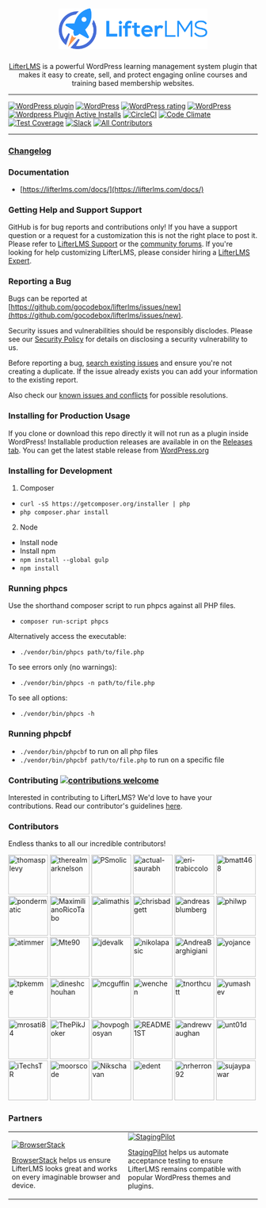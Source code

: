 <h1 align="center">
  <img src=".github/lifterlms-logo.png" alt="LifterLMS logo" width="300">
</h1>

<p align="center">
  <a href="https://lifterlms.com" title="LifterLMS website external link">LifterLMS</a> is a powerful WordPress learning management system plugin that makes it easy to create, sell, and protect engaging online courses and training based membership websites.
</p>

<hr />

[![WordPress plugin](https://img.shields.io/wordpress/plugin/v/lifterlms.svg)](https://wordpress.org/plugins/lifterlms/)
[![WordPress](https://img.shields.io/wordpress/v/lifterlms.svg)](https://wordpress.org/plugins/lifterlms/)
[![WordPress rating](https://img.shields.io/wordpress/plugin/r/lifterlms.svg)](https://wordpress.org/support/plugin/lifterlms/reviews/)
[![WordPress](https://img.shields.io/wordpress/plugin/dt/lifterlms.svg)](https://wordpress.org/plugins/lifterlms/advanced/)
[![Wordpress Plugin Active Installs](https://img.shields.io/wordpress/plugin/installs/lifterlms.svg)](https://wordpress.org/plugins/lifterlms/)
[![CircleCI](https://circleci.com/gh/gocodebox/lifterlms/tree/master.svg?style=svg)](https://circleci.com/gh/gocodebox/lifterlms/tree/master)
[![Code Climate](https://codeclimate.com/github/gocodebox/lifterlms/badges/gpa.svg)](https://codeclimate.com/github/gocodebox/lifterlms)
[![Test Coverage](https://codeclimate.com/github/gocodebox/lifterlms/badges/coverage.svg)](https://codeclimate.com/github/gocodebox/lifterlms/coverage)
[![Slack](https://img.shields.io/badge/chat-on%20slack-blue.svg)](https://lifterlms.com/slack)
[![All Contributors](https://img.shields.io/badge/all_contributors-29-orange.svg?style=flat-square)](#contributors)

<hr />

### [Changelog](./CHANGELOG.md)


### Documentation
+ [https://lifterlms.com/docs/](https://lifterlms.com/docs/)


### Getting Help and Support Support

GitHub is for bug reports and contributions only! If you have a support question or a request for a customization this is not the right place to post it. Please refer to [LifterLMS Support](https://lifterlms.com/my-account/my-tickets) or the [community forums](https://wordpress.org/support/plugin/lifterlms). If you're looking for help customizing LifterLMS, please consider hiring a [LifterLMS Expert](https://lifterlms.com/docs/do-you-have-any-recommended-developers-who-can-modifycustomize-lifterlms/).


### Reporting a Bug

Bugs can be reported at [https://github.com/gocodebox/lifterlms/issues/new](https://github.com/gocodebox/lifterlms/issues/new).

Security issues and vulnerabilities should be responsibly disclodes. Please see our [Security Policy](.github/SECURITY.md) for details on disclosing a security vulnerability to us.

Before reporting a bug, [search existing issues](https://github.com/gocodebox/lifterlms/issues) and ensure you're not creating a duplicate. If the issue already exists you can add your information to the existing report.

Also check our [known issues and conflicts](https://lifterlms.com/doc-category/lifterlms/known-conflicts/) for possible resolutions.

### Installing for Production Usage

If you clone or download this repo directly it will not run as a plugin inside WordPress! Installable production releases are available in on the [Releases tab](https://github.com/gocodebox/lifterlms/releases). You can get the latest stable release from [WordPress.org](https://downloads.wordpress.org/plugin/lifterlms.zip)

### Installing for Development

1. Composer
  + `curl -sS https://getcomposer.org/installer | php`
  + `php composer.phar install`

2. Node
  + Install node
  + Install npm
  + `npm install --global gulp`
  + `npm install`

### Running phpcs

Use the shorthand composer script to run phpcs against all PHP files.

+ `composer run-script phpcs`

Alternatively access the executable:

+ `./vendor/bin/phpcs path/to/file.php`

To see errors only (no warnings):

+ `./vendor/bin/phpcs -n path/to/file.php`

To see all options:

+ `./vendor/bin/phpcs -h`


### Running phpcbf

+ `./vendor/bin/phpcbf` to run on all php files
+ `./vendor/bin/phpcbf path/to/file.php` to run on a specific file


### Contributing [![contributions welcome](https://img.shields.io/badge/contributions-welcome-brightgreen.svg?style=flat)](.github/CONTRIBUTING.md)

Interested in contributing to LifterLMS? We'd love to have your contributions. Read our contributor's guidelines [here](.github/CONTRIBUTING.md).


### Contributors

Endless thanks to all our incredible contributors!

[//]: contributor-faces
<a href="https://github.com/thomasplevy"><img src="https://avatars0.githubusercontent.com/u/1290739?v=4" title="thomasplevy" width="80" height="80"></a>
<a href="https://github.com/therealmarknelson"><img src="https://avatars0.githubusercontent.com/u/5050601?v=4" title="therealmarknelson" width="80" height="80"></a>
<a href="https://github.com/PSmolic"><img src="https://avatars3.githubusercontent.com/u/4542049?v=4" title="PSmolic" width="80" height="80"></a>
<a href="https://github.com/actual-saurabh"><img src="https://avatars1.githubusercontent.com/u/1739834?v=4" title="actual-saurabh" width="80" height="80"></a>
<a href="https://github.com/eri-trabiccolo"><img src="https://avatars3.githubusercontent.com/u/7689242?v=4" title="eri-trabiccolo" width="80" height="80"></a>
<a href="https://github.com/bmatt468"><img src="https://avatars1.githubusercontent.com/u/8673706?v=4" title="bmatt468" width="80" height="80"></a>
<a href="https://github.com/pondermatic"><img src="https://avatars1.githubusercontent.com/u/5377968?v=4" title="pondermatic" width="80" height="80"></a>
<a href="https://github.com/MaximilianoRicoTabo"><img src="https://avatars0.githubusercontent.com/u/1678457?v=4" title="MaximilianoRicoTabo" width="80" height="80"></a>
<a href="https://github.com/alimathis"><img src="https://avatars0.githubusercontent.com/u/16086976?v=4" title="alimathis" width="80" height="80"></a>
<a href="https://github.com/chrisbadgett"><img src="https://avatars1.githubusercontent.com/u/12163552?v=4" title="chrisbadgett" width="80" height="80"></a>
<a href="https://github.com/andreasblumberg"><img src="https://avatars1.githubusercontent.com/u/1697968?v=4" title="andreasblumberg" width="80" height="80"></a>
<a href="https://github.com/philwp"><img src="https://avatars2.githubusercontent.com/u/5949352?v=4" title="philwp" width="80" height="80"></a>
<a href="https://github.com/atimmer"><img src="https://avatars3.githubusercontent.com/u/584693?v=4" title="atimmer" width="80" height="80"></a>
<a href="https://github.com/Mte90"><img src="https://avatars2.githubusercontent.com/u/403283?v=4" title="Mte90" width="80" height="80"></a>
<a href="https://github.com/jdevalk"><img src="https://avatars0.githubusercontent.com/u/487629?v=4" title="jdevalk" width="80" height="80"></a>
<a href="https://github.com/nikolapasic"><img src="https://avatars2.githubusercontent.com/u/10199798?v=4" title="nikolapasic" width="80" height="80"></a>
<a href="https://github.com/AndreaBarghigiani"><img src="https://avatars0.githubusercontent.com/u/190159?v=4" title="AndreaBarghigiani" width="80" height="80"></a>
<a href="https://github.com/yojance"><img src="https://avatars0.githubusercontent.com/u/1916064?v=4" title="yojance" width="80" height="80"></a>
<a href="https://github.com/tpkemme"><img src="https://avatars3.githubusercontent.com/u/3424234?v=4" title="tpkemme" width="80" height="80"></a>
<a href="https://github.com/dineshchouhan"><img src="https://avatars3.githubusercontent.com/u/15683967?v=4" title="dineshchouhan" width="80" height="80"></a>
<a href="https://github.com/mcguffin"><img src="https://avatars3.githubusercontent.com/u/402988?v=4" title="mcguffin" width="80" height="80"></a>
<a href="https://github.com/wenchen"><img src="https://avatars1.githubusercontent.com/u/959457?v=4" title="wenchen" width="80" height="80"></a>
<a href="https://github.com/tnorthcutt"><img src="https://avatars3.githubusercontent.com/u/796639?v=4" title="tnorthcutt" width="80" height="80"></a>
<a href="https://github.com/yumashev"><img src="https://avatars0.githubusercontent.com/u/37841388?v=4" title="yumashev" width="80" height="80"></a>
<a href="https://github.com/mrosati84"><img src="https://avatars0.githubusercontent.com/u/855068?v=4" title="mrosati84" width="80" height="80"></a>
<a href="https://github.com/ThePikJoker"><img src="https://avatars3.githubusercontent.com/u/16877156?v=4" title="ThePikJoker" width="80" height="80"></a>
<a href="https://github.com/hovpoghosyan"><img src="https://avatars2.githubusercontent.com/u/9405480?v=4" title="hovpoghosyan" width="80" height="80"></a>
<a href="https://github.com/README1ST"><img src="https://avatars0.githubusercontent.com/u/30046495?v=4" title="README1ST" width="80" height="80"></a>
<a href="https://github.com/andrewvaughan"><img src="https://avatars2.githubusercontent.com/u/1119590?v=4" title="andrewvaughan" width="80" height="80"></a>
<a href="https://github.com/unt01d"><img src="https://avatars3.githubusercontent.com/u/11303423?v=4" title="unt01d" width="80" height="80"></a>
<a href="https://github.com/iTechsTR"><img src="https://avatars1.githubusercontent.com/u/33372714?v=4" title="iTechsTR" width="80" height="80"></a>
<a href="https://github.com/moorscode"><img src="https://avatars0.githubusercontent.com/u/2005352?v=4" title="moorscode" width="80" height="80"></a>
<a href="https://github.com/Nikschavan"><img src="https://avatars3.githubusercontent.com/u/2931091?v=4" title="Nikschavan" width="80" height="80"></a>
<a href="https://github.com/edent"><img src="https://avatars1.githubusercontent.com/u/837136?v=4" title="edent" width="80" height="80"></a>
<a href="https://github.com/nrherron92"><img src="https://avatars0.githubusercontent.com/u/47434271?v=4" title="nrherron92" width="80" height="80"></a>
<a href="https://github.com/sujaypawar"><img src="https://avatars2.githubusercontent.com/u/2222249?v=4" title="sujaypawar" width="80" height="80"></a>

[//]: contributor-faces


### Partners

<table>
  <tr>
    <td>

[<img src="https://raw.githubusercontent.com/gocodebox/lifterlms/master/.github/sponsors/browserstack-logo.png" height="80" alt="BrowserStack">](https://www.browserstack.com/)

[BrowserStack](https://www.browserstack.com/) helps us ensure LifterLMS looks great and works on every imaginable browser and device.
    </td>
    <td>
[<img src="https://raw.githubusercontent.com/gocodebox/lifterlms/master/.github/sponsors/stagingpilot-logo.png" height="80" alt="StagingPilot">](https://stagingpilot.com/)

[StagingPilot](https://stagingpilot.com/) helps us automate acceptance testing to ensure LifterLMS remains compatible with popular WordPress themes and plugins.
    </td>
  </tr>
</table>

<!-- References: Links -->
[site-llms]:https://lifterlms.com "LifterLMS main website external link"
